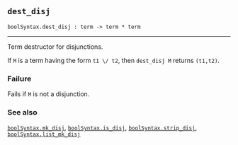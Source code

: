## `dest_disj`

``` hol4
boolSyntax.dest_disj : term -> term * term
```

------------------------------------------------------------------------

Term destructor for disjunctions.

If `M` is a term having the form `t1 \/ t2`, then `dest_disj M` returns
`(t1,t2)`.

### Failure

Fails if `M` is not a disjunction.

### See also

[`boolSyntax.mk_disj`](#boolSyntax.mk_disj),
[`boolSyntax.is_disj`](#boolSyntax.is_disj),
[`boolSyntax.strip_disj`](#boolSyntax.strip_disj),
[`boolSyntax.list_mk_disj`](#boolSyntax.list_mk_disj)
